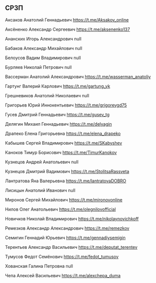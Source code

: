 ## СРЗП

Аксаков Анатолий Геннадьевич
https://t.me/Aksakov_online

Аксёненко Александр Сергеевич
https://t.me/aksenenko137

Ананских Игорь Александрович
null

Бабаков Александр Михайлович
null

Белоусов Вадим Владимирович
null

Бурляев Николай Петрович
null

Вассерман Анатолий Александрович
https://t.me/wasserman_anatoliy

Гартунг Валерий Карлович
https://t.me/gartung_vk

Грешневиков Анатолий Николаевич
null

Григорьев Юрий Иннокентьевич
https://t.me/grigorevgd75

Гусев Дмитрий Геннадьевич
https://t.me/gusev_tg

Делягин Михаил Геннадьевич
https://t.me/delyagin

Драпеко Елена Григорьевна
https://t.me/elena_drapeko

Кабышев Сергей Владимирович
https://t.me/SKabyshev

Каноков Тимур Борисович
https://t.me/TimurKanokov

Кузнецов Андрей Анатольевич
null

Кузнецов Дмитрий Вадимович
https://t.me/StolitsaRassveta

Лантратова Яна Валерьевна
https://t.me/lantratovaDOBRO

Лисицын Анатолий Иванович
null

Миронов Сергей Михайлович
https://t.me/mironovonline

Нилов Олег Анатольевич
https://t.me/olegnilovofficial

Новичков Николай Владимирович
https://t.me/nikolaynovichkoff

Ремезков Александр Александрович
https://t.me/remezkov

Семигин Геннадий Юрьевич
https://t.me/gennadiysemigin

Терентьев Александр Васильевич
https://t.me/deputat_terentev

Тумусов Федот Семёнович
https://t.me/fedot_tumusov

Хованская Галина Петровна
null

Чепа Алексей Васильевич
https://t.me/alexchepa_duma
